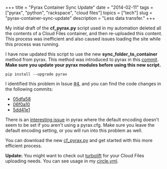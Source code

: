 +++
title = "Pyrax Container Sync Update"
date = "2014-02-11"
tags = ["pyrax", "python", "rackspace", "cloud files"]
topics = ["tech"]
slug = "pyrax-container-sync-update"
description = "Less data transfer."
+++

My initial draft of the **cf_pyrax.py** script used in my automation deleted all the contents of a Cloud Files container, and then re-uploaded this content. This process was inefficient and also caused issues loading the site while this process was running.

I have now updated this script to use the new **sync_folder_to_container** method from pyrax. This method was introduced to pyrax in this [commit](https://github.com/rackspace/pyrax/commit/135657260a9545a2d5f48e673a182b18aebcbdc4). **Make sure you update your pyrax modules before using this new script.**

```
pip install --upgrade pyrax
```

I identified this problem in Issue [#4](https://github.com/Linuturk/www.onitato.com/issues/4), and you can find the code changes in the following commits:

 * [05dfa58](https://github.com/Linuturk/www.onitato.com/commit/05dfa581c16b82a7d6cf2dccb0646d1927d3786a)
 * [06f0a10](https://github.com/Linuturk/www.onitato.com/commit/06f0a101e438a06698e3c9bfeead8791fdc75724)
 * [5dd41e1](https://github.com/Linuturk/www.onitato.com/commit/5dd41e1003a43db4ec6c0d6b651c55e227c58f4e)

There is an [interesting issue](https://github.com/rackspace/pyrax/issues/14) in pyrax where the default encoding doesn't seem to be set if you aren't using a pyrax.cfg. Make sure you leave the default encoding setting, or you will run into this problem as well.

You can download the new [cf_pyrax.py](https://github.com/Linuturk/www.onitato.com/blob/84d2b873e12a39e505a9ef27e4d55a4fd30cc206/cf_pyrax.py) and get started with this more efficient process.

**Update:** You might want to check out [turbolift](https://github.com/cloudnull/turbolift) for your Cloud Files uploading needs. You can see usage in my [circle.yml](https://github.com/Linuturk/www.onitato.com/blob/master/circle.yml#L8).
